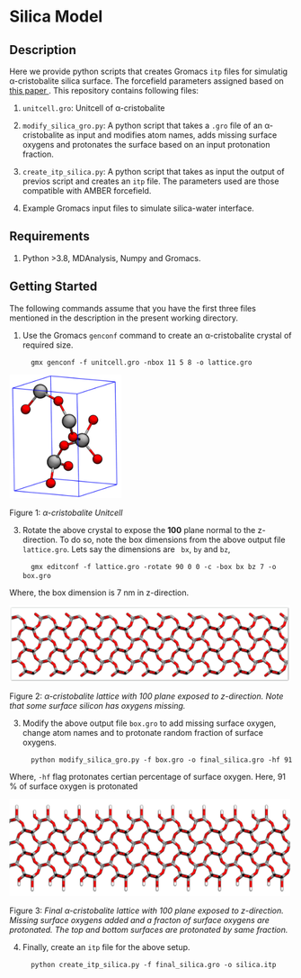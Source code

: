 # Silica Model
## Description
Here we provide python scripts that creates Gromacs `itp` files for simulatig  &alpha;-cristobalite silica surface. The forcefield parameters assigned based on [ this paper ](https://pubs.acs.org/doi/10.1021/cm500365c). This repository contains following files:
1. `unitcell.gro`: Unitcell of &alpha;-cristobalite

2. `modify_silica_gro.py`: A python script that takes a `.gro` file of an &alpha;-cristobalite as input and modifies atom names, adds missing surface oxygens and protonates the surface based on an input protonation fraction.  

3. `create_itp_silica.py`: A python script that takes as input the output of previos script and creates an `itp` file. The parameters used are those compatible with AMBER forcefield.

4. Example Gromacs input files to simulate silica-water interface.

## Requirements
1. Python >3.8, MDAnalysis, Numpy and Gromacs.

## Getting Started
The following commands assume that you have the first three files mentioned in the description in the present working directory.

1. Use the Gromacs `genconf` command to create an &alpha;-cristobalite crystal of required size.
         
         gmx genconf -f unitcell.gro -nbox 11 5 8 -o lattice.gro

<img src="/input/unitcell.png" width="200"> 

Figure 1: <em>&alpha;-cristobalite Unitcell </em>

3. Rotate the above crystal to expose the **100** plane normal to the z-direction. To do so, note the box dimensions from the above output file `lattice.gro`. Lets say the dimensions are ` bx`, `by` and `bz`,

         gmx editconf -f lattice.gro -rotate 90 0 0 -c -box bx bz 7 -o box.gro

Where, the box dimension is 7 nm in z-direction. 

 <img src="input/rotated.png" width="500">  

 Figure 2: <em>&alpha;-cristobalite lattice with 100 plane exposed to z-direction. Note that some surface silicon has oxygens missing. </em>


3. Modify the above output file `box.gro` to add missing surface oxygen, change atom names and to protonate random fraction of surface oxygens. 

         python modify_silica_gro.py -f box.gro -o final_silica.gro -hf 91 
Where, `-hf` flag protonates certian percentage of surface oxygen. Here, 91 % of surface oxygen is protonated

 <img src="input/final.png" width="500">  

 Figure 3: <em> Final &alpha;-cristobalite lattice with 100 plane exposed to z-direction. Missing surface oxygens added and a fracton of surface oxygens are protonated. The top and bottom surfaces are protonated by same fraction. </em>

4. Finally, create an `itp` file for the above setup.

         python create_itp_silica.py -f final_silica.gro -o silica.itp
         
